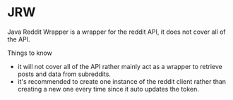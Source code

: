 # JRW
Java Reddit Wrapper is a wrapper for the reddit API, it does not cover all of the API.

Things to know
- it will not cover all of the API rather mainly act as a wrapper to retrieve posts and data from subreddits.
- it's recommended to create one instance of the reddit client rather than creating a new one every time since it auto updates the token.
